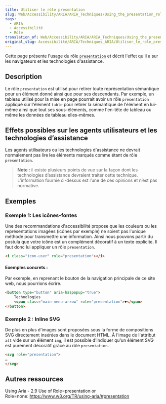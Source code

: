 ```yaml
---
title: Utiliser le rôle presentation
slug: Web/Accessibility/ARIA/ARIA_Techniques/Using_the_presentation_role
tags:
  - ARIA
  - Accessibilité
  - Rôle
translation_of: Web/Accessibility/ARIA/ARIA_Techniques/Using_the_presentation_role
original_slug: Accessibilité/ARIA/Techniques_ARIA/Utiliser_le_role_presentation
---
```

Cette page présente l'usage du rôle [`presentation`](https://www.w3.org/TR/wai-aria-practices-1.1/#presentation_role) et décrit l'effet qu'il a sur les navigateurs et les technologies d'assistance.

## Description

Le rôle `presentation` est utilisé pour retirer toute représentation sémantique pour un élément donné ainsi que pour ses descendants. Par exemple, un tableau utilisé pour la mise en page pourrait avoir un rôle `presentation` appliqué sur l'élément `table` pour retirer la sémantique de l'élément en lui-même ainsi que tout ses sous-éléments, comme l'en-tête de tableau ou même les données de tableau elles-mêmes.

## Effets possibles sur les agents utilisateurs et les technologies d’assistance

Les agents utilisateurs ou les technologies d'assistance ne devrait normalement pas lire les éléments marqués comme étant de rôle `presentation`.

> **Note :** il existe plusieurs points de vue sur la façon dont les technologies d’assistance devraient traiter cette technique. L’information fournie ci-dessus est l’une de ces opinions et n’est pas normative.

## Exemples

### Exemple 1: Les icônes-fontes

Une des recommandations d'accessibilité propose que les couleurs ou les représentations imagées (icônes par exemple) ne soient pas l'unique méthode pour transmettre une information. Ainsi nous pouvons partir du postula que votre icône est un complément décoratif à un texte explicite. Il faut donc lui appliquer un rôle `presentation`.

```html
<i class="icon-user" role="presentation"></i>
```

#### Exemples concrets :

Par exemple, en reprenant le bouton de la navigation principale de ce site web, nous pourrions écrire.

```html
<button type="button" aria-haspopup="true">
    Technologies
    <span class="main-menu-arrow" role="presentation">▼</span>
</button>
```

### Exemple 2 : Inline SVG

De plus en plus d'images sont proposées sous la forme de compositions SVG directement insérées dans le document HTML. À l'image de l'attribut `alt` vide sur un élément `img`, il est possible d'indiquer qu'un élément SVG est purement décoratif grâce au rôle `presentation`.

```html
<svg role="presentation">
…
</svg>
```

## Autres ressources

Using Aria - 2.9 Use of Role=presentation or Role=none: <https://www.w3.org/TR/using-aria/#presentation>
